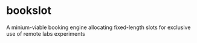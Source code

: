 # bookslot
A minium-viable booking engine allocating fixed-length slots for exclusive use of remote labs experiments
